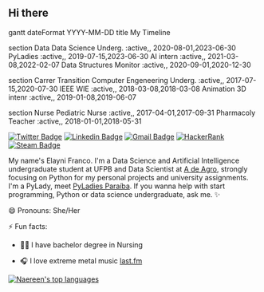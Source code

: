 ## Hi there 


gantt
dateFormat  YYYY-MM-DD
title My Timeline

section Data
Data Science Underg.         :active,, 2020-08-01,2023-06-30
PyLadies       :active,, 2019-07-15,2023-06-30
AI intern           :active,, 2021-03-08,2022-02-07
Data Structures Monitor             :active,, 2020-09-01,2020-12-30

section Carrer Transition
Computer Engeneering Underg.          :active,, 2017-07-15,2020-07-30
IEEE WIE            :active,, 2018-03-08,2018-03-08
Animation 3D intenr     :active,, 2019-01-08,2019-06-07

section Nurse
Pediatric Nurse            :active,, 2017-04-01,2017-09-31
Pharmacoly Teacher             :active,, 2018-01-01,2018-05-31


  [![Twitter Badge](https://img.shields.io/twitter/url?style=social&url=https%3A%2F%2Ftwitter.com%2Ffrancoelayni)](https://twitter.com/francoelayni)  [![Linkedin Badge](https://img.shields.io/badge/-LinkedIn-blue?style=flat-square&logo=Linkedin&logoColor=white&link=https:https://www.linkedin.com/in/elaynifranco/)](https://www.linkedin.com/in/elaynifranco/)  [![Gmail Badge](https://img.shields.io/badge/-Gmail-c14438?style=flat-square&logo=Gmail&logoColor=white&link=mailto:elaynienoly@gmail.com)](mailto:elaynienoly@gmail.com) 
[![HackerRank](https://img.shields.io/badge/-Hackerrank-2EC866?style=for-the-badge&logo=HackerRank&logoColor=white)](https://www.hackerrank.com/elaynienoly)
[![Steam Badge](https://img.shields.io/badge/Steam-000000?style=for-the-badge&logo=steam&logoColor=white)](https://steamcommunity.com/id/elayni/)

My name's Elayni Franco. I'm a Data Science and Artificial Intelligence undergraduate student at UFPB and Data Scientist at [A de Agro](https://adeagro.com.br/home), strongly focusing on Python for my personal projects and university assignments. I'm a PyLady, meet [PyLadies Paraíba](https://github.com/pyladiespb-org).
If you wanna help with start programming, Python or data science undergraduate, ask me. ✨


 😄 Pronouns: She/Her

 ⚡ Fun facts:

- :woman_health_worker: I have bachelor degree in Nursing 

- 🎧 I love extreme metal music [last.fm](https://www.last.fm/pt/user/Elayni6)


[![Naereen's top languages](https://github-readme-stats.vercel.app/api/top-langs/?username=elayni&theme=dracula)](https://github.com/elayni/)

